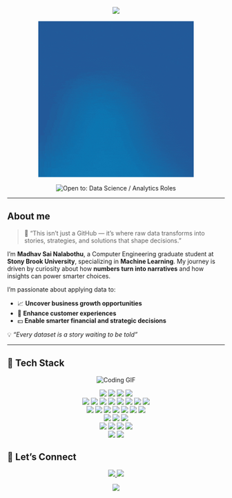 <p align="center">
  <img src="https://readme-typing-svg.demolab.com?font=Fira+Code&size=24&pause=1500&color=00F7FF&center=true&vCenter=true&width=720&lines=Welcome+to+Madhav's+GitHub+Portfolio"/>
</p>

<p align="center">
  <img src="./HI.gif" alt="Hi GIF" width="360">

</p>


<p align="center">
  <img src="https://img.shields.io/badge/Open%20to%3A-Data%20Science%20%2F%20Analytics%20%20Roles-8000FF?style=for-the-badge" alt="Open to: Data Science / Analytics Roles" />
</p>

---

## About me

> 💬 “This isn’t just a GitHub — it’s where raw data transforms into stories, strategies, and solutions that shape decisions.”  

I’m **Madhav Sai Nalabothu**, a Computer Engineering graduate student at **Stony Brook University**, specializing in **Machine Learning**. My journey is driven by curiosity about how **numbers turn into narratives** and how insights can power smarter choices.  

I’m passionate about applying data to:  
- 📈 **Uncover business growth opportunities**  
- 👥 **Enhance customer experiences**  
- 💵 **Enable smarter financial and strategic decisions**  


💡 *“Every dataset is a story waiting to be told”*  

---


## 🧠 Tech Stack

<p align="center">
  <img src="https://media4.giphy.com/media/v1.Y2lkPTc5MGI3NjExYmZneWZxZ2V5NmJobWU0dmt5NTBqOHd2N2V6Ynk1bG5tdWI4MXowcCZlcD12MV9pbnRlcm5hbF9naWZfYnlfaWQmY3Q9Zw/qgQUggAC3Pfv687qPC/giphy.gif" width="300" alt="Coding GIF"/>
</p>

<p align="center">

  <!-- Programming & Databases -->
  <img src="https://img.shields.io/badge/Python-3776AB?logo=python&logoColor=white&style=for-the-badge"/>
  <img src="https://img.shields.io/badge/R-276DC3?logo=r&logoColor=white&style=for-the-badge"/>
  <img src="https://img.shields.io/badge/SQL-4479A1?logo=mysql&logoColor=white&style=for-the-badge"/>
  <img src="https://img.shields.io/badge/Excel-217346?logo=microsoftexcel&logoColor=white&style=for-the-badge"/>

  <!-- Frameworks & Tools -->
  <br/>
  <img src="https://img.shields.io/badge/TensorFlow-FF6F00?logo=tensorflow&logoColor=white&style=for-the-badge"/>
  <img src="https://img.shields.io/badge/PyTorch-EE4C2C?logo=pytorch&logoColor=white&style=for-the-badge"/>
  <img src="https://img.shields.io/badge/Keras-D00000?logo=keras&logoColor=white&style=for-the-badge"/>
  <img src="https://img.shields.io/badge/Flask-000000?logo=flask&logoColor=white&style=for-the-badge"/>
  <img src="https://img.shields.io/badge/Streamlit-FF4B4B?logo=streamlit&logoColor=white&style=for-the-badge"/>
  <img src="https://img.shields.io/badge/PySpark-E25A1C?logo=apachespark&logoColor=white&style=for-the-badge"/>
  <img src="https://img.shields.io/badge/dbt-FF694B?logo=dbt&logoColor=white&style=for-the-badge"/>
  <img src="https://img.shields.io/badge/Airflow-017CEE?logo=apacheairflow&logoColor=white&style=for-the-badge"/>

  <!-- Libraries -->
  <br/>
  <img src="https://img.shields.io/badge/NumPy-013243?logo=numpy&logoColor=white&style=for-the-badge"/>
  <img src="https://img.shields.io/badge/Pandas-150458?logo=pandas&logoColor=white&style=for-the-badge"/>
  <img src="https://img.shields.io/badge/scikit--learn-F7931E?logo=scikitlearn&logoColor=white&style=for-the-badge"/>
  <img src="https://img.shields.io/badge/Statsmodels-2F4F4F?style=for-the-badge"/>
  <img src="https://img.shields.io/badge/SciPy-8CAAE6?logo=scipy&logoColor=white&style=for-the-badge"/>
  <img src="https://img.shields.io/badge/Spacy-09A3D5?logo=spacy&logoColor=white&style=for-the-badge"/>
  <img src="https://img.shields.io/badge/OpenCV-5C3EE8?logo=opencv&logoColor=white&style=for-the-badge"/>

  <!-- Data Visualization -->
  <br/>
  <img src="https://img.shields.io/badge/Tableau-E97627?logo=tableau&logoColor=white&style=for-the-badge"/>
  <img src="https://img.shields.io/badge/Power%20BI-F2C811?logo=powerbi&logoColor=black&style=for-the-badge"/>
  <img src="https://img.shields.io/badge/Looker-4285F4?logo=looker&logoColor=white&style=for-the-badge"/>

  <!-- Cloud Platforms -->
  <br/>
  <img src="https://img.shields.io/badge/AWS-232F3E?logo=amazonaws&logoColor=white&style=for-the-badge"/>
  <img src="https://img.shields.io/badge/Google%20Cloud-4285F4?logo=googlecloud&logoColor=white&style=for-the-badge"/>
  <img src="https://img.shields.io/badge/BigQuery-669DF6?logo=googlebigquery&logoColor=white&style=for-the-badge"/>
  <img src="https://img.shields.io/badge/Snowflake-29B5E8?logo=snowflake&logoColor=white&style=for-the-badge"/>

  <!-- Dev Tools -->
  <br/>
  <img src="https://img.shields.io/badge/Jupyter-F37626?logo=jupyter&logoColor=white&style=for-the-badge"/>
  <img src="https://img.shields.io/badge/VS%20Code-007ACC?logo=visualstudiocode&logoColor=white&style=for-the-badge"/>

</p>


## 🔗 Let’s Connect

<p align="center">
  <a href="https://www.linkedin.com/in/nmadhav-sai/">
    <img src="https://img.shields.io/badge/LinkedIn-Madhav%20Sai%20Nalabothu-0A66C2?style=for-the-badge&logo=linkedin" />
  </a>
  <a href="mailto:madhavnms@gmail.com">
    <img src="https://img.shields.io/badge/Email-Contact%20Me-D14836?style=for-the-badge&logo=gmail&logoColor=white" />
  </a>
<p align="center">
  <img src="https://capsule-render.vercel.app/api?type=waving&color=0:ff0055,100:000000&height=120&section=footer&text=Thanks%20for%20stopping%20by!&fontColor=ffffff&fontSize=28" />
</p>
